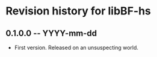 # Revision history for libBF-hs

## 0.1.0.0 -- YYYY-mm-dd

* First version. Released on an unsuspecting world.
